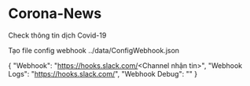 # Corona-News
Check thông tin dịch Covid-19

Tạo file config webhook ../data/ConfigWebhook.json

{
  "Webhook": "https://hooks.slack.com/<Channel nhận tin>",
  "Webhook Logs": "https://hooks.slack.com/<Channel ghi log>",
  "Webhook Debug": ""
}
